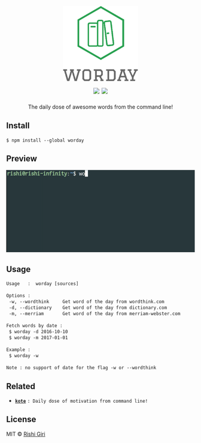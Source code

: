 <h1 align="center">
<br>
	<br>
	<img src="https://raw.githubusercontent.com/rishigiridotcom/rishigiri.com/cabd091573c174eeb661524f71ef038befca169b/github/worday.png" width="200" height="200">
	<br>
    <img src="https://img.shields.io/badge/code_style-XO-5ed9c7.svg">
    <img src="https://travis-ci.org/CodeDotJS/worday.svg?branch=master">
<br>
</h1>

<p align="center">The daily dose of awesome words from the command line!</p>

## Install
```
$ npm install --global worday
```

## Preview

<p align="center">
<img src="https://raw.githubusercontent.com/rishigiridotcom/rishigiri.com/343c7d741f44b64cb8e4bbe4ff7fc3511499f432/github/worday-gif-git.gif">
</p>

## Usage

```
Usage   :  worday [sources]

Options :
 -w, --wordthink     Get word of the day from wordthink.com
 -d, --dictionary    Get word of the day from dictionary.com
 -m, --merriam       Get word of the day from merriam-webster.com

Fetch words by date :
 $ worday -d 2016-10-10
 $ worday -m 2017-01-01

Example :
 $ worday -w

Note : no support of date for the flag -w or --wordthink
```

## Related

- __[`kote`](https://github.com/CodeDotJS/kote)__ `: Daily dose of motivation from command line!`

## License

MIT &copy; [Rishi Giri](http://codedotjs.github.io)
